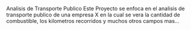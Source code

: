 Analisis de Transporte Publico
Este Proyecto se enfoca en el analisis de transporte publico de una empresa X en la cual se vera la cantidad de combustible, los kilometros recorridos y muchos otros campos mas...
